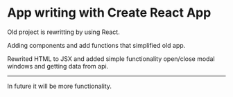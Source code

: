# App writing with Create React App

Old project is rewritting by using React.

Adding components and add functions that simplified old app. 

Rewrited HTML to JSX and added simple functionality open/close modal windows and getting data from api. 

---------------------------------------
In future it will be more functionality.
